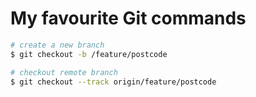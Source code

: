 # My favourite Git commands

```bash
# create a new branch
$ git checkout -b /feature/postcode

# checkout remote branch
$ git checkout --track origin/feature/postcode
```

